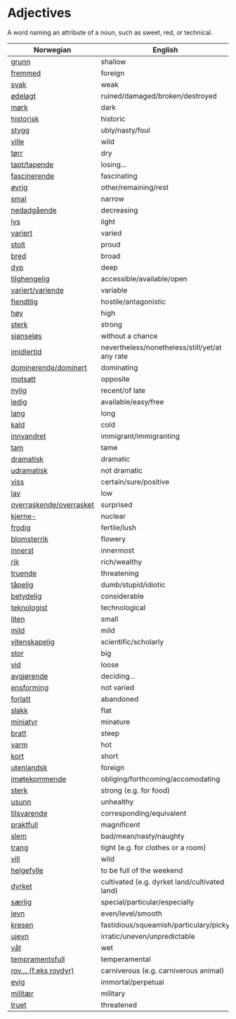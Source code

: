 # Adjectives

A word naming an attribute of a noun, such as sweet, red, or technical.

| Norwegian | English |
| --- | --- |
| [grunn](https://www.ordnett.no/search?language=no&phrase=grunn) | shallow |
| [fremmed](https://www.ordnett.no/search?language=no&phrase=fremmed) | foreign |
| [svak](https://www.ordnett.no/search?language=no&phrase=svak) | weak |
| [ødelagt](https://www.ordnett.no/search?language=no&phrase=ødelagt) | ruined/damaged/broken/destroyed |
| [mørk](https://www.ordnett.no/search?language=no&phrase=mørk) | dark |
| [historisk](https://www.ordnett.no/search?language=no&phrase=historisk) | historic |
| [stygg](https://www.ordnett.no/search?language=no&phrase=stygg) | ubly/nasty/foul |
| [ville](https://www.ordnett.no/search?language=no&phrase=ville) | wild |
| [tørr](https://www.ordnett.no/search?language=no&phrase=tørr) | dry |
| [tapt/tapende](https://www.ordnett.no/search?language=no&phrase=tapt/tapende) | losing... |
| [fascinerende](https://www.ordnett.no/search?language=no&phrase=fascinerende) | fascinating |
| [øvrig](https://www.ordnett.no/search?language=no&phrase=øvrig) | other/remaining/rest |
| [smal](https://www.ordnett.no/search?language=no&phrase=smal) | narrow |
| [nedadgående](https://www.ordnett.no/search?language=no&phrase=nedadgående) | decreasing |
| [lys](https://www.ordnett.no/search?language=no&phrase=lys) | light |
| [variert](https://www.ordnett.no/search?language=no&phrase=variert) | varied |
| [stolt](https://www.ordnett.no/search?language=no&phrase=stolt) | proud |
| [bred](https://www.ordnett.no/search?language=no&phrase=bred) | broad |
| [dyp](https://www.ordnett.no/search?language=no&phrase=dyp) | deep |
| [tilghengelig](https://www.ordnett.no/search?language=no&phrase=tilghengelig) | accessible/available/open |
| [variert/variende](https://www.ordnett.no/search?language=no&phrase=variert/variende) | variable |
| [fiendtlig](https://www.ordnett.no/search?language=no&phrase=fiendtlig) | hostile/antagonistic |
| [høy](https://www.ordnett.no/search?language=no&phrase=høy) | high |
| [sterk](https://www.ordnett.no/search?language=no&phrase=sterk) | strong |
| [sjanseløs](https://www.ordnett.no/search?language=no&phrase=sjanseløs) | without a chance |
| [imidlertid](https://www.ordnett.no/search?language=no&phrase=imidlertid) | nevertheless/nonetheless/still/yet/at any rate |
| [dominerende/dominert](https://www.ordnett.no/search?language=no&phrase=dominerende/dominert) | dominating |
| [motsatt](https://www.ordnett.no/search?language=no&phrase=motsatt) | opposite |
| [nylig](https://www.ordnett.no/search?language=no&phrase=nylig) | recent/of late |
| [ledig](https://www.ordnett.no/search?language=no&phrase=ledig) | available/easy/free |
| [lang](https://www.ordnett.no/search?language=no&phrase=lang) | long |
| [kald](https://www.ordnett.no/search?language=no&phrase=kald) | cold |
| [innvandret](https://www.ordnett.no/search?language=no&phrase=innvandret) | immigrant/immigranting |
| [tam](https://www.ordnett.no/search?language=no&phrase=tam) | tame |
| [dramatisk](https://www.ordnett.no/search?language=no&phrase=dramatisk) | dramatic |
| [udramatisk](https://www.ordnett.no/search?language=no&phrase=udramatisk) | not dramatic |
| [viss](https://www.ordnett.no/search?language=no&phrase=viss) | certain/sure/positive |
| [lav](https://www.ordnett.no/search?language=no&phrase=lav) | low |
| [overraskende/overrasket](https://www.ordnett.no/search?language=no&phrase=overraskende/overrasket) | surprised |
| [kjerne-](https://www.ordnett.no/search?language=no&phrase=kjerne-) | nuclear |
| [frodig](https://www.ordnett.no/search?language=no&phrase=frodig) | fertile/lush |
| [blomsterrik](https://www.ordnett.no/search?language=no&phrase=blomsterrik) | flowery |
| [innerst](https://www.ordnett.no/search?language=no&phrase=innerst) | innermost |
| [rik](https://www.ordnett.no/search?language=no&phrase=rik) | rich/wealthy |
| [truende](https://www.ordnett.no/search?language=no&phrase=truende) | threatening |
| [tåpelig](https://www.ordnett.no/search?language=no&phrase=tåpelig) | dumb/stupid/idiotic |
| [betydelig](https://www.ordnett.no/search?language=no&phrase=betydelig) | considerable |
| [teknologist](https://www.ordnett.no/search?language=no&phrase=teknologist) | technological |
| [liten](https://www.ordnett.no/search?language=no&phrase=liten) | small |
| [mild](https://www.ordnett.no/search?language=no&phrase=mild) | mild |
| [vitenskapelig](https://www.ordnett.no/search?language=no&phrase=vitenskapelig) | scientific/scholarly |
| [stor](https://www.ordnett.no/search?language=no&phrase=stor) | big |
| [vid](https://www.ordnett.no/search?language=no&phrase=vid) | loose |
| [avgjørende](https://www.ordnett.no/search?language=no&phrase=avgjørende) | deciding... |
| [ensforming](https://www.ordnett.no/search?language=no&phrase=ensforming) | not varied |
| [forlatt](https://www.ordnett.no/search?language=no&phrase=forlatt) | abandoned |
| [slakk](https://www.ordnett.no/search?language=no&phrase=slakk) | flat |
| [miniatyr](https://www.ordnett.no/search?language=no&phrase=miniatyr) | minature |
| [bratt](https://www.ordnett.no/search?language=no&phrase=bratt) | steep |
| [varm](https://www.ordnett.no/search?language=no&phrase=varm) | hot |
| [kort](https://www.ordnett.no/search?language=no&phrase=kort) | short |
| [utenlandsk](https://www.ordnett.no/search?language=no&phrase=utenlandsk) | foreign |
| [imøtekommende](https://www.ordnett.no/search?language=no&phrase=imøtekommende) | obliging/forthcoming/accomodating |
| [sterk](https://www.ordnett.no/search?language=no&phrase=sterk) | strong (e.g. for food) |
| [usunn](https://www.ordnett.no/search?language=no&phrase=usunn) | unhealthy |
| [tilsvarende](https://www.ordnett.no/search?language=no&phrase=tilsvarende) | corresponding/equivalent |
| [praktfull](https://www.ordnett.no/search?language=no&phrase=praktfull) | magnificent |
| [slem](https://www.ordnett.no/search?language=no&phrase=slem) | bad/mean/nasty/naughty |
| [trang](https://www.ordnett.no/search?language=no&phrase=trang) | tight (e.g. for clothes or a room) |
| [vill](https://www.ordnett.no/search?language=no&phrase=vill) | wild |
| [helgefylle](https://www.ordnett.no/search?language=no&phrase=helgefylle) | to be full of the weekend |
| [dyrket](https://www.ordnett.no/search?language=no&phrase=dyrket) | cultivated (e.g. dyrket land/cultivated land) |
| [særlig](https://www.ordnett.no/search?language=no&phrase=særlig) | special/particular/especially |
| [jevn](https://www.ordnett.no/search?language=no&phrase=jevn) | even/level/smooth |
| [kresen](https://www.ordnett.no/search?language=no&phrase=kresen) | fastidious/squeamish/particulary/picky |
| [ujevn](https://www.ordnett.no/search?language=no&phrase=ujevn) | irratic/uneven/unpredictable |
| [våt](https://www.ordnett.no/search?language=no&phrase=våt) | wet |
| [tempramentsfull](https://www.ordnett.no/search?language=no&phrase=tempramentsfull) | temperamental |
| [rov... (f.eks rovdyr)](https://www.ordnett.no/search?language=no&phrase=rov...%20(f.eks%20rovdyr)) | carniverous (e.g. carniverous animal) |
| [evig](https://www.ordnett.no/search?language=no&phrase=evig) | immortal/perpetual |
| [militær](https://www.ordnett.no/search?language=no&phrase=militær) | military |
| [truet](https://www.ordnett.no/search?language=no&phrase=truet) | threatened |

